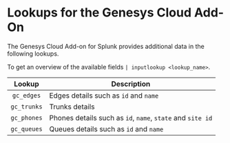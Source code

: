 # Lookups for the Genesys Cloud Add-On

The Genesys Cloud Add-on for Splunk provides additional data in the following lookups.

To get an overview of the available fields `| inputlookup <lookup_name>`.

| Lookup      | Description |
|:-----------:|-------------|
| `gc_edges`  | Edges details such as `id` and `name`                       |
| `gc_trunks` | Trunks details                                              |
| `gc_phones` | Phones details such as `id`, `name`, `state` and `site id`  |
| `gc_queues` | Queues details such as `id` and `name`                      |

